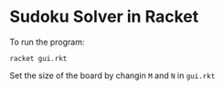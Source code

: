# Sudoku Solver in Racket
To run the program:
```shell
racket gui.rkt
```

Set the size of the board by changin `M` and `N` in `gui.rkt`
